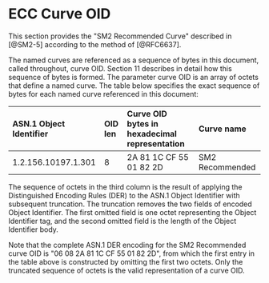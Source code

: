 # ECC Curve OID

<!--TODO: what other curves are available? GmSSL lists 3 other ones.-->

This section provides the "SM2 Recommended Curve" described in
[@SM2-5] according to the method of [@RFC6637].

<!--TODO: from 6637-->
The named curves are referenced as a sequence of bytes in this
document, called throughout, curve OID.  Section 11 describes in
detail how this sequence of bytes is formed.
The parameter curve OID is an array of octets that define a named
curve.  The table below specifies the exact sequence of bytes for
each named curve referenced in this document:

ASN.1 Object Identifier | OID len | Curve OID bytes in hexadecimal representation | Curve name
:------|:-----|:----|:---
1.2.156.10197.1.301 | 8 | 2A 81 1C CF 55 01 82 2D | SM2 Recommended

<!--TODO, most text from 6637 below-->

The sequence of octets in the third column is the result of applying
the Distinguished Encoding Rules (DER) to the ASN.1 Object Identifier
with subsequent truncation.  The truncation removes the two fields of
encoded Object Identifier.  The first omitted field is one octet
representing the Object Identifier tag, and the second omitted field
is the length of the Object Identifier body.

Note that the complete ASN.1 DER encoding for the SM2 Recommended curve
OID is "06 08 2A 81 1C CF 55 01 82 2D", from which the first entry in
the table above is constructed by omitting the first two octets. Only
the truncated sequence of octets is the valid representation of a curve
OID.

